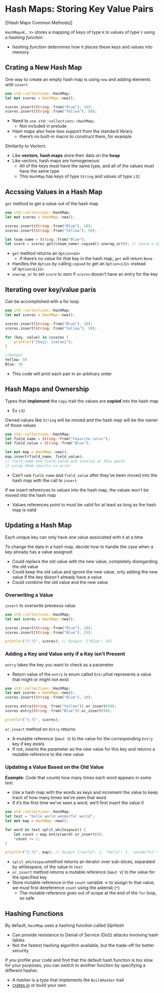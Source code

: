 # Hash Maps: Storing Key Value Pairs

[[Hash Maps  Common Methods]]

`HashMap<K, V>` stores a mapping of keys of type `K` to values of type `V` using a *hashing function*

- *hashing function* determines how it places these keys and values into memory

## Crating a New Hash Map

One way to create an empty hash map is using `new` and adding elements with `insert`

```rust
use std::collections::HashMap;
let mut scores = HashMap::new();

scores.insert(String::from("Blue"), 10);
scores.insert(String::from("Yellow"), 50);
```

- Need to `use std::collections::HashMap;`
    - Not included in prelude
- Hash maps also have less support from the standard library
    - there’s no built-in macro to construct them, for example

Similarity to Vectors

- Like **vectors**, **hash maps** store their data on the **heap**
- Like vectors, hash maps are homogeneous:
    - All of the keys must have the same type, and all of the values must have the same type
    - This `HashMap` has keys of type `String` and values of type `i32`

## Accssing Values in a Hash Map

`get` method to get a value out of the hash map

```rust
use std::collections::HashMap;
let mut scores = HashMap::new();

scores.insert(String::from("Blue"), 10);
scores.insert(String::from("Yellow"), 50);

let team_name = String::from("Blue");
let score = scores.get(&team_name).copied().unwrap_or(0); // score = 10
```

- `get` method returns an `Option<&V>`
    - if there’s no value for that key in the hash map, `get` will return `None`
- Handles the `Option` by calling `copied` to get an `Option<i32>` instead of `Option<&i32>`
- `unwrap_or` to set `score` to zero if `scores` doesn't have an entry for the key

## Iterating over key/value paris

Can be accomplished with a for loop

```rust
use std::collections::HashMap;
let mut scores = HashMap::new();

scores.insert(String::from("Blue"), 10);
scores.insert(String::from("Yellow"), 50);

for (key, value) in &scores {
    println!("{key}: {value}");
} 

//Output
Yellow: 50
Blue: 10
```

- This code will print each pair in an arbitrary order

## Hash Maps and Ownership

Types that **implement** the `Copy` trait the values are **copied** into the hash map

- Ex `i32`

Owned values like `String` will be moved and the hash map will be the owner of those values

```rust
use std::collections::HashMap;
let field_name = String::from("Favorite color");
let field_value = String::from("Blue");

let mut map = HashMap::new();
map.insert(field_name, field_value);
// field_name and field_value are invalid at this point
// using them results in error
```

- Can’t use `field_name` and `field_value` after they’ve been moved into the hash map with the call to `insert`

If we insert references to values into the hash map, the values won’t be moved into the hash map

- Values references point to must be valid for at least as long as the hash map is valid

## Updating a Hash Map

Each unique key can only have one value associated with it at a time

To change the data in a hash map, decide how to handle the case when a key already has a value assigned:

- Could replace the old value with the new value, completely disregarding the old value
- Could keep the old value and ignore the new value, only adding the new value if the key *doesn’t* already have a value
- Could combine the old value and the new value

### Overwriting a Value

`insert` to overwrite preveous value

```rust
use std::collections::HashMap;
let mut scores = HashMap::new();

scores.insert(String::from("Blue"), 10);
scores.insert(String::from("Blue"), 25);

println!("{:?}", scores); // Output: {"Blue": 25}

```

### Adding a Key and Value only if a Key isn’t Present

`entry` takes the key you want to check as a parameter. 

- Return value of the `entry` is enum called `Entry`that represents a value that might or might not exist

```rust
use std::collections::HashMap;
let mut scores = HashMap::new();
scores.insert(String::from("Blue"), 10);

scores.entry(String::from("Yellow")).or_insert(50);
scores.entry(String::from("Blue")).or_insert(50);

println!("{:?}", scores);
```

`or_insert` method on `Entry` returns 

- A mutable reference (`&mut V`) to the value for the corresponding `Entry` key if key exists
- If not, inserts the parameter as the new value for this key and returns a mutable reference to the new value

### Updating a Value Based on the Old Value

**Example:** Code that counts how many times each word appears in some text

- Use a hash map with the words as keys and increment the value to keep track of how many times we’ve seen that word
- If it’s the first time we’ve seen a word, we’ll first insert the value 0

```rust
use std::collections::HashMap;
let text = "hello world wonderful world";
let mut map = HashMap::new();

for word in text.split_whitespace() {
    let count = map.entry(word).or_insert(0);
    *count += 1;
}

println!("{:?}", map); // Output {"world": 2, "hello": 1, "wonderful": 1}
```

- `split_whitespace`method returns an iterator over sub-slices, separated by whitespace, of the value in `text`
- `or_insert` method returns a mutable reference (`&mut V`) to the value for the specified key
- Store mutable reference in the `count` variable → to assign to that value, we must first dereference `count` using the asterisk (`*`)
    - The mutable reference goes out of scope at the end of the `for` loop, so safe

## Hashing Functions

By default, `HashMap` uses a hashing function called *SipHash* 

- Can provide resistance to Denial of Service (DoS) attacks involving hash tables
- Not the fastest hashing algorithm available, but the trade-off for better security

If you profile your code and find that the default hash function is too slow for your purposes, you can switch to another function by specifying a different hasher.

- A *hasher* is a type that implements the `BuildHasher` trait
- [crates.io](http://crates.io) or build your own